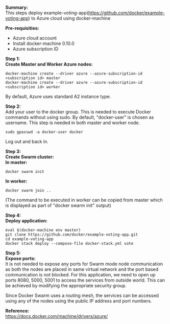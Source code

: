 **Summary:**  
This steps deploy example-voting-app(https://github.com/docker/example-voting-app) to Azure cloud using docker-machine

**Pre-requisities:**
 - Azure cloud account 
 - Install docker-machine 0.10.0 
 - Azure subscription ID

**Step 1:**  
**Create Master and Worker Azure nodes:**  

    docker-machine create --driver azure --azure-subscription-id <subscription id> master
    docker-machine create --driver azure --azure-subscription-id <subscription id> worker

By default, Azure uses standard A2 instance type. 

**Step 2:**  
Add your user to the docker group. This is needed to execute Docker commands without using sudo. By default, "docker-user" is chosen as username. This step is needed in both master and worker node.

    sudo gpasswd -a docker-user docker

Log out and back in.

**Step 3:**  
**Create Swarm cluster:**  
**In master:**  

    docker swarm init

**In worker:**  

    docker swarm join ..

(The command to be executed in worker can be copied from master which is displayed as part of "docker swarm init" output)

**Step 4:**  
**Deploy application:**  

    eval $(docker-machine env master)
    git clone https://github.com/docker/example-voting-app.git
    cd example-voting-app
    docker stack deploy --compose-file docker-stack.yml vote


**Step 5:**  
**Expose ports:**  
It is not needed to expose any ports for Swarm mode node communication as both the nodes are placed in same virtual network and the port based communication is not blocked. For this application, we need to open up ports 8080, 5000, 5001 to access the services from outside world. This can be achieved by modifying the appropriate security group.

Since Docker Swarm uses a routing mesh, the services can be accessed using any of the nodes using the public IP address and port numbers.
  

**Reference:**  
https://docs.docker.com/machine/drivers/azure/
